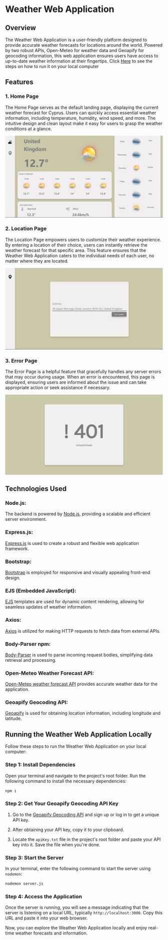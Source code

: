 # Weather Web Application

## Overview

The Weather Web Application is a user-friendly platform designed to provide accurate weather forecasts for locations around the world. Powered by two robust APIs, Open-Meteo for weather data and Geoapify for geocoding information, this web application ensures users have access to up-to-date weather information at their fingertips. Click <a href="https://github.com/josephuche1/Weather-Application/edit/main/README.md#running-the-weather-web-application-locally">Here</a> to see the steps on how to run it on your local computer

## Features

### 1. Home Page

The Home Page serves as the default landing page, displaying the current weather forecast for Cyprus. Users can quickly access essential weather information, including temperature, humidity, wind speed, and more. The intuitive design and clean layout make it easy for users to grasp the weather conditions at a glance.

<img src="./readMeImages/Screenshot (115).png" alt="Weather Web Application home page">

### 2. Location Page

The Location Page empowers users to customize their weather experience. By entering a location of their choice, users can instantly retrieve the weather forecast for that specific area. This feature ensures that the Weather Web Application caters to the individual needs of each user, no matter where they are located.

<img src="./readMeImages/Screenshot (116).png" alt="Weather Web Application location page">

### 3. Error Page

The Error Page is a helpful feature that gracefully handles any server errors that may occur during usage. When an error is encountered, this page is displayed, ensuring users are informed about the issue and can take appropriate action or seek assistance if necessary.

<img src="./readMeImages/Screenshot (117).png" alt="Weather Web Application error page">

## Technologies Used

<h3>Node.js:</h3> The backend is powered by <a href="https://nodejs.org/api/">Node.js</a>, providing a scalable and efficient server environment.

<h3>Express.js:</h3> <a href="https://expressjs.com/">Express.js</a> is used to create a robust and flexible web application framework.

<h3>Bootstrap:</h3> <a href="https://getbootstrap.com/">Bootstrap</a> is employed for responsive and visually appealing front-end design.

<h3>EJS (Embedded JavaScript):</h3> <a href="https://www.npmjs.com/package/ejs">EJS</a> templates are used for dynamic content rendering, allowing for seamless updates of weather information.

<h3>Axios:</h3> <a href="https://axios-http.com/docs/intro">Axios</a> is utilized for making HTTP requests to fetch data from external APIs.

<h3>Body-Parser npm:</h3> <a href="https://www.npmjs.com/package/body-parser">Body-Parser</a> is used to parse incoming request bodies, simplifying data retrieval and processing.

<h3>Open-Meteo Weather Forecast API:</h3> <a href="https://open-meteo.com/en/docs">Open-Meteo weather forecast API</a> provides accurate weather data for the application.

<h3>Geoapify Geocoding API:</h3> <a href="https://apidocs.geoapify.com/docs/geocoding/forward-geocoding/#about">Geoapify</a> is used for obtaining location information, including longitude and latitude.


## Running the Weather Web Application Locally

Follow these steps to run the Weather Web Application on your local computer:

### Step 1: Install Dependencies

Open your terminal and navigate to the project's root folder. Run the following command to install the necessary dependencies:

```bash
npm i
```

### Step 2: Get Your Geoapify Geocoding API Key

1. Go to the [Geoapify Geocoding API](https://www.geoapify.com/geocoding-api/) and sign up or log in to get a unique API key.

2. After obtaining your API key, copy it to your clipboard.

3. Locate the `apiKey.txt` file in the project's root folder and paste your API key into it. Save the file when you're done.

### Step 3: Start the Server

In your terminal, enter the following command to start the server using `nodemon`:

```bash
nodemon server.js
```

### Step 4: Access the Application

Once the server is running, you will see a message indicating that the server is listening on a local URL, typically `http://localhost:3000`. Copy this URL and paste it into your web browser.

Now, you can explore the Weather Web Application locally and enjoy real-time weather forecasts and information.


